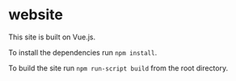 # website
This site is built on Vue.js.

To install the dependencies run `npm install`.

To build the site run `npm run-script build` from the root directory.
